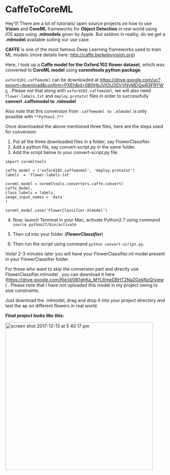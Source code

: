 # CaffeToCoreML
Hey'll!
There are a lot of tutorials/ open source projects on how to use **Vision** and **CoreML** frameworks for **Object Detection** in real world using iOS apps using **.mlmodels** given by Apple. But seldom in reality, do we get a **.mlmodel** available suiting our use case. 

**CAFFE** is one of the
most famous Deep Learning frameworks used to train ML models (more details here: http://caffe.berkeleyvision.org)

Here, I took up a **Caffe model for the Oxford 102 flower dataset**, which was converted to **CoreML model** using **coremltools python package**.

`oxford102.caffemodel` can be downloaded at https://drive.google.com/uc?export=download&confirm=PXEh&id=0B0HbJVlOlJ3SVVNyMDQwR3FRYWc . Please not that along with `oxford102.caffemodel`, we will also need `flower-labels.txt` and `deploy.prototxt` files in order to successfully **convert .caffemodel to .mlmodel** 

Also note that this conversion from `.caffemodel to .mlmodel` is only possible with `**Python2.7**`



Once downloaded the above mentioned three files, here are the steps used for conversion:

1) Put all the three downloaded files in a folder, say FlowerClassifier.
2) Add a python file, say convert-script.py in the same folder.
3) Add the script below to your convert-script.py file.

```
import coremltools

caffe_model = ('oxford102.caffemodel', 'deploy.prototxt')
labels  = 'flower-labels.txt'

coreml_model = coremltools.converters.caffe.convert(
caffe_model,
class_labels = labels,
image_input_names = 'data'
)

coreml_model.save('FlowerClassifier.mlmodel')
```

4) Now, launch Terminal in your Mac, activate Python2.7 using command ```source python27/bin/activate```

5) Then cd into your folder (***FlowerClassifier***)
6) Then run the script using command ```python convert-script.py```.

Voila! 2-3 minutes later you will have your FlowerClassifier.ml model present in your FlowerClassifier folder. 

For those who want to skip the conversion part and directly use FlowerClassifier.mlmodel , you can download it here (https://drive.google.com/file/d/0B1ghKa_MYL6meDBHT2NaZGxkNzQ/view) . Please note that I have not uploaded this model in my project owing to size constraints. 

Just download the .mlmodel, drag and drop it into your project directory and test the ap on different flowers in real world.

***Final project looks like this:***

<img width="465" alt="screen shot 2017-12-13 at 5 40 17 pm" src="https://user-images.githubusercontent.com/21070922/33938271-dbc2c69a-e02c-11e7-95a7-f3c0e608e59a.png">





